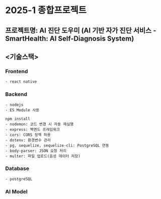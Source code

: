 # 2025-1 종합프로젝트

## 프로젝트명: AI 진단 도우미 (AI 기반 자가 진단 서비스 - SmartHealth: AI Self-Diagnosis System)

## <기술스택>

### Frontend
    - react native

### Backend
    - nodejs
    - ES Module 사용

    npm install
    - nodemon: 코드 변경 시 자동 재실행
    - express: 백엔드 프레임워크
    - cors: CORS 정책 허용
    - dotenv: 환경변수 관리
    - pg, sequelize, sequelize-cli: PostgreSQL 연동
    - body-parser: JSON 요청 처리
    - multer: 파일 업로드(음성 데이터 저장)
   
### Database
    - postgreSQL

### AI Model

